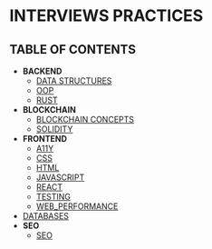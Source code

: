# INTERVIEWS PRACTICES

## TABLE OF CONTENTS

- **BACKEND**
  - [DATA STRUCTURES](./DATA-STRUCTURES.md)
  - [OOP](./OOP.md)
  - [RUST](./RUST.md)
- **BLOCKCHAIN**
  - [BLOCKCHAIN CONCEPTS](./BLOCKCHAIN-CONCEPTS.md)
  - [SOLIDITY](./SOLIDITY.md)
- **FRONTEND**
  - [A11Y](./A11Y.md)
  - [CSS](./CSS.md)
  - [HTML](./HTML.md)
  - [JAVASCRIPT](./JAVASCRIPT.md)
  - [REACT](./REACT.md)
  - [TESTING](./TESTING.md)
  - [WEB_PERFORMANCE](./WEB_PERFORMANCE.md)
- [DATABASES](./DATABASES.md)
- **SEO**
  - [SEO](./SEO.md)
